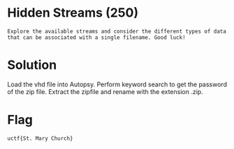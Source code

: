 # Hidden Streams (250)
```
Explore the available streams and consider the different types of data that can be associated with a single filename. Good luck!
```

# Solution
Load the vhd file into Autopsy. Perform keyword search to get the password of the zip file. Extract the zipfile and rename with the extension .zip. 

# Flag
```
uctf{St. Mary Church}
```
